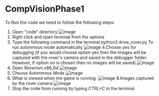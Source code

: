 # CompVisionPhase1
To Run the code we need to follow the following steps:

1. Open "code" directory 
![image](https://user-images.githubusercontent.com/104278986/206920978-32fb582a-e8d2-4c7e-af75-da41b28f1392.png)
3. Right click and open terminal from the options 
4. Type the following command in the terminal python3 drive_rover.py To run autonmous mode automatically 
![image](https://user-images.githubusercontent.com/104278986/206919829-d0359bb9-bc55-4b40-a2a0-d1b97fc0dfaf.png)
4.Choose yes for debugging (if you would choose option yes then the images will be captured with the rover's camera and saved in the debugger folder. However, if option no is chosen then no images will be saved)
![image](https://user-images.githubusercontent.com/104278986/206920042-8a1d4482-77d7-4da4-9b9c-cbe5c7deb40b.png)
5. Open Roverism.x86_64
![image](https://user-images.githubusercontent.com/104278986/206920995-e90836de-cede-400f-82ff-385b17d0fa56.png)
7. Choose Autonmous Mode
![image](https://user-images.githubusercontent.com/104278986/206920553-42750e94-b1f7-4971-bcc2-4cda1d3a9573.png)
7. What is viewed when the game is running.
![image](https://user-images.githubusercontent.com/104278986/206920858-101561c2-72cb-48a0-9318-1d3ec913c3cb.png)
8.Images captured by the rover camera
![image](https://user-images.githubusercontent.com/104278986/206920919-25235ad2-2029-40aa-884f-4267d3750e73.png)
9. Stop the code from running by typing CTRL+C in the terminal


